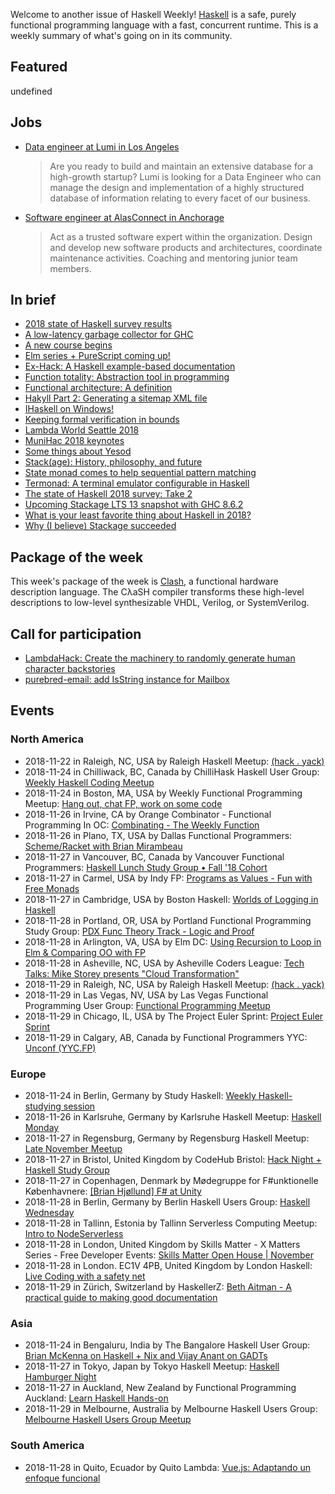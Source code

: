 <!-- 2018-11-22 unpublished -->

Welcome to another issue of Haskell Weekly!
[Haskell](https://www.haskell.org) is a safe, purely functional programming language with a fast, concurrent runtime.
This is a weekly summary of what's going on in its community.

## Featured

undefined

## Jobs

-   [Data engineer at Lumi in Los Angeles](https://www.lumi.com/jobs/data-engineer)

    > Are you ready to build and maintain an extensive database for a high-growth startup? Lumi is looking for a Data Engineer who can manage the design and implementation of a highly structured database of information relating to every facet of our business.

-   [Software engineer at AlasConnect in Anchorage](https://alasconnect.com/jobs.html)

    > Act as a trusted software expert within the organization. Design and develop new software products and architectures, coordinate maintenance activities. Coaching and mentoring junior team members.

## In brief

-   [2018 state of Haskell survey results](https://taylor.fausak.me/2018/11/18/2018-state-of-haskell-survey-results/)
-   [A low-latency garbage collector for GHC](https://bgamari.github.io/posts/2018-11-18-nonmoving-gc-for-ghc.html)
-   [A new course begins](https://typeclasses.com/news/2018-11-new-course-functortown)
-   [Elm series + PureScript coming up!](https://mmhaskell.com/blog/2018/11/19/elm-series-purescript-coming-up)
-   [Ex-Hack: A Haskell example-based documentation](https://alternativebit.fr/posts/haskell/ex-hack-alpha/)
-   [Function totality: Abstraction tool in programming](https://dimjasevic.net/marko/2018/11/20/function-totality-abstraction-tool-in-programming/)
-   [Functional architecture: A definition](https://blog.ploeh.dk/2018/11/19/functional-architecture-a-definition/)
-   [Hakyll Part 2: Generating a sitemap XML file](https://robertwpearce.com/hakyll-pt-2-generating-a-sitemap-xml-file.html)
-   [IHaskell on Windows!](https://blog.ramdoot.in/ihaskell-on-windows-c549e6442262)
-   [Keeping formal verification in bounds](https://doisinkidney.com/posts/2018-11-20-fast-verified-structures.html)
-   [Lambda World Seattle 2018](https://www.youtube.com/playlist?list=PL4yAk3UBuBSo8BMnuUPteqj-AJL26tdAs)
-   [MuniHac 2018 keynotes](https://www.youtube.com/playlist?list=PLxxF72uPfQVQ0jz5faMjPbikBIyy1x0n7)
-   [Some things about Yesod](https://siskam.link/2018-11-14-some-things-about-yesod.html)
-   [Stack(age): History, philosophy, and future](https://www.snoyman.com/blog/2018/11/stackage-history-philosophy-future)
-   [State monad comes to help sequential pattern matching](https://kowainik.github.io/posts/2018-11-18-state-pattern-matching)
-   [Termonad: A terminal emulator configurable in Haskell](https://functor.tokyo/blog/2018-11-15-termonad)
-   [The state of Haskell 2018 survey: Take 2](https://medium.com/barely-functional/the-state-of-haskell-2018-survey-60155f5c1b14)
-   [Upcoming Stackage LTS 13 snapshot with GHC 8.6.2](https://www.stackage.org/blog/2018/11/upcoming-lts-13-ghc-8-6-2)
-   [What is your least favorite thing about Haskell in 2018?](https://medium.com/@snoyjerk/least-favorite-thing-about-haskal-ef8f80f30733)
-   [Why (I believe) Stackage succeeded](https://www.snoyman.com/blog/2018/11/why-i-believe-stackage-succeeded)

## Package of the week

This week's package of the week is [Clash](https://clash-lang.org),
a functional hardware description language.
The CλaSH compiler transforms these high-level descriptions to low-level synthesizable VHDL, Verilog, or SystemVerilog.

## Call for participation

-   [LambdaHack: Create the machinery to randomly generate human character backstories](https://github.com/LambdaHack/LambdaHack/issues/153)
-   [purebred-email: add IsString instance for Mailbox](https://github.com/purebred-mua/purebred-email/issues/18)

## Events

### North America

- 2018-11-22 in Raleigh, NC, USA by Raleigh Haskell Meetup: [(hack . yack)](https://www.meetup.com/Raleigh-Haskell-Meetup/events/dlwjgqyxpbdc/)
- 2018-11-24 in Chilliwack, BC, Canada by ChilliHask Haskell User Group: [Weekly Haskell Coding Meetup](https://www.meetup.com/BC-HUG/events/hdqxbqyxpbgc/)
- 2018-11-24 in Boston, MA, USA by Weekly Functional Programming Meetup: [Hang out, chat FP, work on some code](https://www.meetup.com/Weekly-Functional-Programming-Meetup/events/vdlnqpyxpbgc/)
- 2018-11-26 in Irvine, CA by Orange Combinator - Functional Programming In OC: [Combinating - The Weekly Function](https://www.meetup.com/orange-combinator/events/lxvjrpyxpbjc/)
- 2018-11-26 in Plano, TX, USA by Dallas Functional Programmers: [Scheme/Racket with Brian Mirambeau](https://www.meetup.com/Dallas-Functional-Programmers/events/wtpfqpyxpbjc/)
- 2018-11-27 in Vancouver, BC, Canada by Vancouver Functional Programmers: [Haskell Lunch Study Group • Fall '18 Cohort](https://www.meetup.com/Vancouver-Functional-Programmers/events/jdnlhqyxpbkc/)
- 2018-11-27 in Carmel, USA by Indy FP: [Programs as Values - Fun with Free Monads](https://www.meetup.com/Indy-FP/events/256189856/)
- 2018-11-27 in Cambridge, USA by Boston Haskell: [Worlds of Logging in Haskell](https://www.meetup.com/Boston-Haskell/events/256227756/)
- 2018-11-28 in Portland, OR, USA by Portland Functional Programming Study Group: [PDX Func Theory Track - Logic and Proof](https://www.meetup.com/Portland-Functional-Programming-Study-Group/events/mpwwbqyxpblc/)
- 2018-11-28 in Arlington, VA, USA by Elm DC: [Using Recursion to Loop in Elm & Comparing OO with FP](https://www.meetup.com/elm-dc/events/plsggqyxpblc/)
- 2018-11-28 in Asheville, NC, USA by Asheville Coders League: [Tech Talks: Mike Storey presents "Cloud Transformation"](https://www.meetup.com/Asheville-Coders-League/events/255957365/)
- 2018-11-29 in Raleigh, NC, USA by Raleigh Haskell Meetup: [(hack . yack)](https://www.meetup.com/Raleigh-Haskell-Meetup/events/dlwjgqyxpbmc/)
- 2018-11-29 in Las Vegas, NV, USA by Las Vegas Functional Programming User Group: [Functional Programming Meetup](https://www.meetup.com/las-vegas-functional-programming/events/jkznkqyxpbmc/)
- 2018-11-29 in Chicago, IL, USA by The Project Euler Sprint: [Project Euler Sprint](https://www.meetup.com/Project-Euler-Sprint/events/ngwzxmyxpbmc/)
- 2018-11-29 in Calgary, AB, Canada by Functional Programmers YYC: [Unconf (YYC.FP)](https://www.meetup.com/Functional-Programmers-YYC/events/jzwglpyxpblb/)

### Europe

- 2018-11-24 in Berlin, Germany by Study Haskell: [Weekly Haskell-studying session](https://www.meetup.com/Study-Haskell/events/btvcmqyxpbgc/)
- 2018-11-26 in Karlsruhe, Germany by Karlsruhe Haskell Meetup: [Haskell Monday](https://www.meetup.com/Karlsruhe-Haskell-Meetup/events/zdzlkqyxpbjc/)
- 2018-11-27 in Regensburg, Germany by Regensburg Haskell Meetup: [Late November Meetup](https://www.meetup.com/Regensburg-Haskell-Meetup/events/255960872/)
- 2018-11-27 in Bristol, United Kingdom by CodeHub Bristol: [Hack Night + Haskell Study Group](https://www.meetup.com/CodeHub-Bristol/events/gvdwfqyxpbkc/)
- 2018-11-27 in Copenhagen, Denmark by Mødegruppe for F#unktionelle Københavnere: [[Brian Hjøllund] F# at Unity](https://www.meetup.com/MoedegruppeFunktionelleKoebenhavnere/events/rqbcdlyxpbkc/)
- 2018-11-28 in Berlin, Germany by Berlin Haskell Users Group: [Haskell Wednesday](https://www.meetup.com/berlinhug/events/pvpwqpyxpblc/)
- 2018-11-28 in Tallinn, Estonia by Tallinn Serverless Computing Meetup: [Intro to NodeServerless](https://www.meetup.com/Tallinn-Serverless-Computing-Meetup/events/256119792/)
- 2018-11-28 in London, United Kingdom by Skills Matter - X Matters Series - Free Developer Events: [Skills Matter Open House | November](https://www.meetup.com/skillsmatter/events/255475458/)
- 2018-11-28 in London. EC1V 4PB, United Kingdom by London Haskell: [Live Coding with a safety net](https://www.meetup.com/London-Haskell/events/256066832/)
- 2018-11-29 in Zürich, Switzerland by HaskellerZ: [Beth Aitman - A practical guide to making good documentation](https://www.meetup.com/HaskellerZ/events/256301621/)

### Asia

- 2018-11-24 in Bengaluru, India by The Bangalore Haskell User Group: [Brian McKenna on Haskell + Nix and Vijay Anant on GADTs](https://www.meetup.com/The-Bangalore-Haskell-User-Group/events/256566003/)
- 2018-11-27 in Tokyo, Japan by Tokyo Haskell Meetup: [Haskell Hamburger Night](https://www.meetup.com/Tokyo-Haskell-Meetup/events/256539620/)
- 2018-11-27 in Auckland, New Zealand by Functional Programming Auckland: [Learn Haskell Hands-on](https://www.meetup.com/Functional-Programming-Auckland/events/256530397/)
- 2018-11-29 in Melbourne, Australia by Melbourne Haskell Users Group: [Melbourne Haskell Users Group Meetup](https://www.meetup.com/Melbourne-Haskell-Users-Group/events/qfptslyxpbmc/)

### South America

- 2018-11-28 in Quito, Ecuador by Quito Lambda: [Vue.js: Adaptando un enfoque funcional](https://www.meetup.com/Quito-Lambda-Meetup/events/mscxlpyxpblc/)
